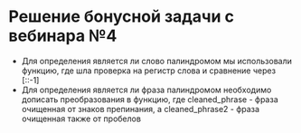 # Решение бонусной задачи с вебинара №4
- Для определения является ли слово палиндромом мы использовали функцию, где шла проверка на регистр слова и сравнение через [::-1]
- Для определения является ли фраза палиндромом необходимо дописать преобразования в функцию, где cleaned_phrase - фраза очищенная от знаков препинания, а cleaned_phrase2 - фраза очищенная также от пробелов